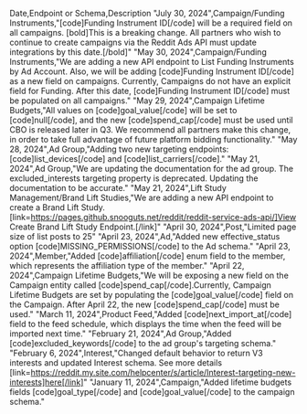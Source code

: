 Date,Endpoint or Schema,Description
"July 30, 2024",Campaign/Funding Instruments,"[code]Funding Instrument ID[/code] will be a required field on all campaigns. [bold]This is a breaking change. All partners who wish to continue to create campaigns via the Reddit Ads API must update integrations by this date.[/bold]"
"May 30, 2024",Campaign/Funding Instruments,"We are adding a new API endpoint to List Funding Instruments by Ad Account. Also, we will be adding [code]Funding Instrument ID[/code] as a new field on campaigns. Currently, Campaigns do not have an explicit field for Funding. After this date, [code]Funding Instrument ID[/code] must be populated on all campaigns."
"May 29, 2024",Campaign Lifetime Budgets,"All values on [code]goal_value[/code] will be set to [code]null[/code], and the new [code]spend_cap[/code] must be used until CBO is released later in Q3. We recommend all partners make this change, in order to take full advantage of future platform bidding functionality."
"May 28, 2024",Ad Group,"Adding two new targeting endpoints: [code]list_devices[/code] and [code]list_carriers[/code]."
"May 21, 2024",Ad Group,"We are updating the documentation for the ad group. The excluded_interests targeting property is deprecated. Updating the documentation to be accurate."
"May 21, 2024",Lift Study Management/Brand Lift Studies,"We are adding a new API endpoint to create a Brand Lift Study. [link=https://pages.github.snooguts.net/reddit/reddit-service-ads-api/]View Create Brand Lift Study Endpoint.[/link]"
"April 30, 2024",Post,"Limited page size of list posts to 25"
"April 23, 2024",Ad,"Added new effective_status option [code]MISSING_PERMISSIONS[/code] to the Ad schema."
"April 23, 2024",Member,"Added [code]affiliation[/code] enum field to the member, which represents the affiliation type of the member."
"April 22, 2024",Campaign Lifetime Budgets,"We will be exposing a new field on the Campaign entity called [code]spend_cap[/code].Currently, Campaign Lifetime Budgets are set by populating the [code]goal_value[/code] field on the Campaign. After April 22, the new [code]spend_cap[/code] must be used."
"March 11, 2024",Product Feed,"Added [code]next_import_at[/code] field to the feed schedule, which displays the time when the feed will be imported next time."
"February 21, 2024",Ad Group,"Added [code]excluded_keywords[/code] to the ad group's targeting schema."
"February 6, 2024",Interest,"Changed default behavior to return V3 interests and updated Interest schema. See more details [link=https://reddit.my.site.com/helpcenter/s/article/Interest-targeting-new-interests]here[/link]"
"January 11, 2024",Campaign,"Added lifetime budgets fields [code]goal_type[/code] and [code]goal_value[/code] to the campaign schema."